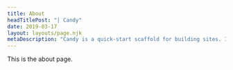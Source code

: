 ```yaml
---
title: About
headTitlePost: "| Candy"
date: 2019-03-17
layout: layouts/page.njk
metaDescription: "Candy is a quick-start scaffold for building sites. It's Eleventy with sugar on top."
---
```


This is the about page.
